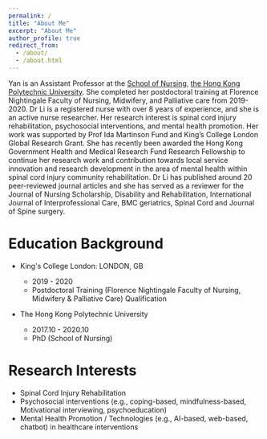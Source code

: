 ```yaml
---
permalink: /
title: "About Me"
excerpt: "About Me"
author_profile: true
redirect_from: 
  - /about/
  - /about.html
---
```


Yan is an Assistant Professor at the [School of Nursing](https://www.polyu.edu.hk/sn/), [the Hong Kong Polytechnic University](https://www.polyu.edu.hk/). She completed her postdoctoral training at Florence Nightingale Faculty of Nursing, Midwifery, and Palliative care from 2019-2020. Dr Li is a registered nurse with over 8 years of experience, and she is an active nurse researcher. Her research interest is spinal cord injury rehabilitation, psychosocial interventions, and mental health promotion. Her work was supported by Prof Ida Martinson Fund and King’s College London Global Research Grant. She has recently been awarded the Hong Kong Government Health and Medical Research Fund Research Fellowship to continue her research work and contribution towards local service innovation and research development in the area of mental health within spinal cord injury community rehabilitation. Dr Li has published around 20 peer-reviewed journal articles and she has served as a reviewer for the Journal of Nursing Scholarship, Disability and Rehabilitation, International Journal of Interprofessional Care, BMC geriatrics, Spinal Cord and Journal of Spine surgery.

Education Background
======
* King's College London: LONDON, GB
  * 2019 - 2020
  * Postdoctoral Training (Florence Nightingale Faculty of Nursing, Midwifery & Palliative Care) Qualification

* The Hong Kong Polytechnic University
  * 2017.10 - 2020.10
  * PhD  (School of Nursing)
  

Research Interests
======
* Spinal Cord Injury Rehabilitation
* Psychosocial interventions (e.g., coping-based, mindfulness-based, Motivational interviewing, psychoeducation)
* Mental Health Promotion / Technologies (e.g., AI-based, web-based, chatbot) in healthcare interventions
